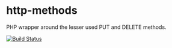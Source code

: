 http-methods
============

PHP wrapper around the lesser used PUT and DELETE methods.

[![Build Status](https://travis-ci.org/sydnerdrage/http-methods.png?branch=master)](https://travis-ci.org/sydnerdrage/http-methods) 
